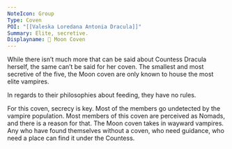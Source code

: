 ```yaml
---
NoteIcon: Group
Type: Coven
POI: "[[Valeska Loredana Antonia Dracula]]"
Summary: Elite, secretive.
Displayname: 🌙 Moon Coven
---
```

While there isn’t much more that can be said about Countess Dracula herself, the same can’t be said for her coven. The smallest and most secretive of the five, the Moon coven are only known to house the most elite vampires. 

In regards to their philosophies about feeding, they have no rules. 

For this coven, secrecy is key. Most of the members go undetected by the vampire population. Most members of this coven are perceived as Nomads, and there is a reason for that. The Moon coven takes in wayward vampires. Any who have found themselves without a coven, who need guidance, who need a place can find it under the Countess.